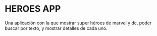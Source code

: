 # HEROES APP

Una aplicación con la que mostrar super héroes de marvel y dc, poder buscar por texto, y mostrar detalles de cada uno.